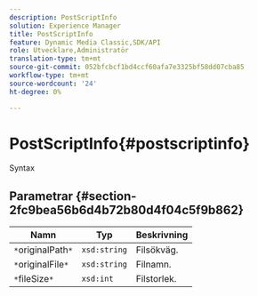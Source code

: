 ```yaml
---
description: PostScriptInfo
solution: Experience Manager
title: PostScriptInfo
feature: Dynamic Media Classic,SDK/API
role: Utvecklare,Administratör
translation-type: tm+mt
source-git-commit: 052bfcbcf1bd4ccf60afa7e3325bf58dd07cba85
workflow-type: tm+mt
source-wordcount: '24'
ht-degree: 0%

---
```



# PostScriptInfo{#postscriptinfo}

Syntax

## Parametrar {#section-2fc9bea56b6d4b72b80d4f04c5f9b862}

| Namn | Typ | Beskrivning |
|---|---|---|
| `*`originalPath`*` | `xsd:string` | Filsökväg. |
| `*`originalFile`*` | `xsd:string` | Filnamn. |
| `*`fileSize`*` | `xsd:int` | Filstorlek. |

